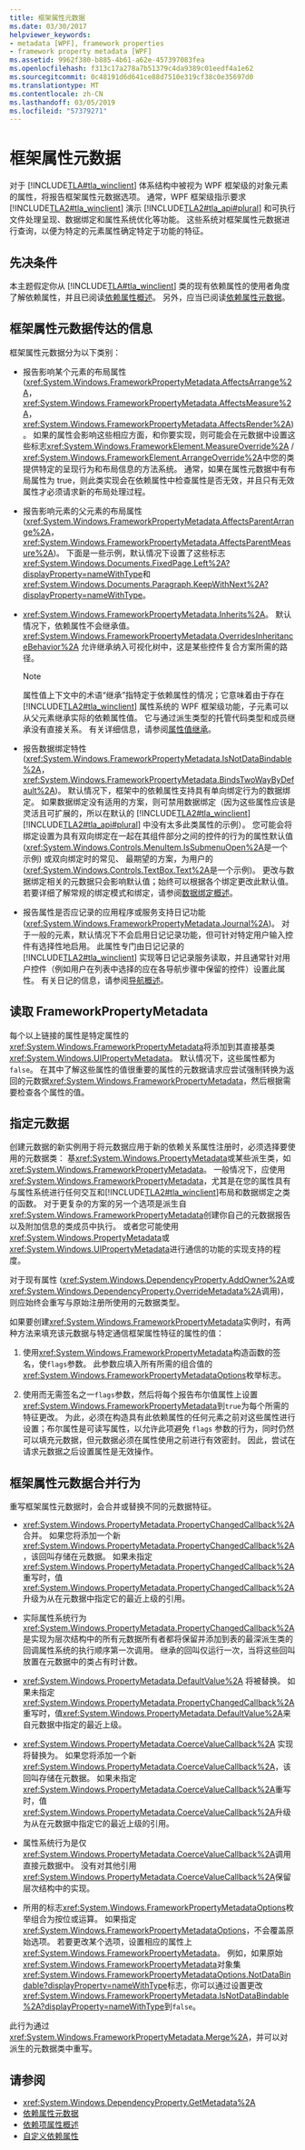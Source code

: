 ```yaml
---
title: 框架属性元数据
ms.date: 03/30/2017
helpviewer_keywords:
- metadata [WPF], framework properties
- framework property metadata [WPF]
ms.assetid: 9962f380-b885-4b61-a62e-457397083fea
ms.openlocfilehash: f313c17a278a7b51379c4da9389c01eedf4a1e62
ms.sourcegitcommit: 0c48191d6d641ce88d7510e319cf38c0e35697d0
ms.translationtype: MT
ms.contentlocale: zh-CN
ms.lasthandoff: 03/05/2019
ms.locfileid: "57379271"
---
```

# <a name="framework-property-metadata"></a>框架属性元数据
对于 [!INCLUDE[TLA#tla_winclient](../../../../includes/tlasharptla-winclient-md.md)] 体系结构中被视为 WPF 框架级的对象元素的属性，将报告框架属性元数据选项。 通常，WPF 框架级指示要求 [!INCLUDE[TLA2#tla_winclient](../../../../includes/tla2sharptla-winclient-md.md)] 演示 [!INCLUDE[TLA2#tla_api#plural](../../../../includes/tla2sharptla-apisharpplural-md.md)] 和可执行文件处理呈现、数据绑定和属性系统优化等功能。 这些系统对框架属性元数据进行查询，以便为特定的元素属性确定特定于功能的特征。  
  
 
  
<a name="prerequisites"></a>   
## <a name="prerequisites"></a>先决条件  
 本主题假定你从 [!INCLUDE[TLA#tla_winclient](../../../../includes/tlasharptla-winclient-md.md)] 类的现有依赖属性的使用者角度了解依赖属性，并且已阅读[依赖属性概述](dependency-properties-overview.md)。 另外，应当已阅读[依赖属性元数据](dependency-property-metadata.md)。  
  
<a name="What_Is_Communicated_by_Framework_Property"></a>   
## <a name="what-is-communicated-by-framework-property-metadata"></a>框架属性元数据传达的信息  
 框架属性元数据分为以下类别：  
  
-   报告影响某个元素的布局属性 (<xref:System.Windows.FrameworkPropertyMetadata.AffectsArrange%2A>， <xref:System.Windows.FrameworkPropertyMetadata.AffectsMeasure%2A>， <xref:System.Windows.FrameworkPropertyMetadata.AffectsRender%2A>)。 如果的属性会影响这些相应方面，和你要实现，则可能会在元数据中设置这些标志<xref:System.Windows.FrameworkElement.MeasureOverride%2A>  /  <xref:System.Windows.FrameworkElement.ArrangeOverride%2A>中您的类提供特定的呈现行为和布局信息的方法系统。 通常，如果在属性元数据中有布局属性为 true，则此类实现会在依赖属性中检查属性是否无效，并且只有无效属性才必须请求新的布局处理过程。  
  
-   报告影响元素的父元素的布局属性 (<xref:System.Windows.FrameworkPropertyMetadata.AffectsParentArrange%2A>， <xref:System.Windows.FrameworkPropertyMetadata.AffectsParentMeasure%2A>)。 下面是一些示例，默认情况下设置了这些标志<xref:System.Windows.Documents.FixedPage.Left%2A?displayProperty=nameWithType>和<xref:System.Windows.Documents.Paragraph.KeepWithNext%2A?displayProperty=nameWithType>。  
  
-   <xref:System.Windows.FrameworkPropertyMetadata.Inherits%2A>。 默认情况下，依赖属性不会继承值。 <xref:System.Windows.FrameworkPropertyMetadata.OverridesInheritanceBehavior%2A> 允许继承纳入可视化树中，这是某些控件复合方案所需的路径。  
  
    > [!NOTE]
    >  属性值上下文中的术语“继承”指特定于依赖属性的情况；它意味着由于存在 [!INCLUDE[TLA2#tla_winclient](../../../../includes/tla2sharptla-winclient-md.md)] 属性系统的 WPF 框架级功能，子元素可以从父元素继承实际的依赖属性值。 它与通过派生类型的托管代码类型和成员继承没有直接关系。 有关详细信息，请参阅[属性值继承](property-value-inheritance.md)。  
  
-   报告数据绑定特性 (<xref:System.Windows.FrameworkPropertyMetadata.IsNotDataBindable%2A>， <xref:System.Windows.FrameworkPropertyMetadata.BindsTwoWayByDefault%2A>)。 默认情况下，框架中的依赖属性支持具有单向绑定行为的数据绑定。 如果数据绑定没有适用的方案，则可禁用数据绑定（因为这些属性应该是灵活且可扩展的，所以在默认的 [!INCLUDE[TLA2#tla_winclient](../../../../includes/tla2sharptla-winclient-md.md)] [!INCLUDE[TLA2#tla_api#plural](../../../../includes/tla2sharptla-apisharpplural-md.md)] 中没有太多此类属性的示例）。 您可能会将绑定设置为具有双向绑定在一起在其组件部分之间的控件的行为的属性默认值 (<xref:System.Windows.Controls.MenuItem.IsSubmenuOpen%2A>是一个示例) 或双向绑定时的常见、 最期望的方案，为用户的 (<xref:System.Windows.Controls.TextBox.Text%2A>是一个示例)。 更改与数据绑定相关的元数据只会影响默认值；始终可以根据各个绑定更改此默认值。 若要详细了解常规的绑定模式和绑定，请参阅[数据绑定概述](../data/data-binding-overview.md)。  
  
-   报告属性是否应记录的应用程序或服务支持日记功能 (<xref:System.Windows.FrameworkPropertyMetadata.Journal%2A>)。 对于一般的元素，默认情况下不会启用日记记录功能，但可针对特定用户输入控件有选择性地启用。 此属性专门由日记记录的 [!INCLUDE[TLA2#tla_winclient](../../../../includes/tla2sharptla-winclient-md.md)] 实现等日记记录服务读取，并且通常针对用户控件（例如用户在列表中选择的应在各导航步骤中保留的控件）设置此属性。 有关日记的信息，请参阅[导航概述](../app-development/navigation-overview.md)。  
  
<a name="Reading_FrameworkPropertyMetadata"></a>   
## <a name="reading-frameworkpropertymetadata"></a>读取 FrameworkPropertyMetadata  
 每个以上链接的属性是特定属性的<xref:System.Windows.FrameworkPropertyMetadata>将添加到其直接基类<xref:System.Windows.UIPropertyMetadata>。 默认情况下，这些属性都为 `false`。 在其中了解这些属性的值很重要的属性的元数据请求应尝试强制转换为返回的元数据<xref:System.Windows.FrameworkPropertyMetadata>，然后根据需要检查各个属性的值。  
  
<a name="Specifying_Metadata"></a>   
## <a name="specifying-metadata"></a>指定元数据  
 创建元数据的新实例用于将元数据应用于新的依赖关系属性注册时，必须选择要使用的元数据类： 基<xref:System.Windows.PropertyMetadata>或某些派生类，如<xref:System.Windows.FrameworkPropertyMetadata>。 一般情况下，应使用<xref:System.Windows.FrameworkPropertyMetadata>，尤其是在您的属性具有与属性系统进行任何交互和[!INCLUDE[TLA2#tla_winclient](../../../../includes/tla2sharptla-winclient-md.md)]布局和数据绑定之类的函数。 对于更复杂的方案的另一个选项是派生自<xref:System.Windows.FrameworkPropertyMetadata>创建你自己的元数据报告以及附加信息的类成员中执行。 或者您可能使用<xref:System.Windows.PropertyMetadata>或<xref:System.Windows.UIPropertyMetadata>进行通信的功能的实现支持的程度。  
  
 对于现有属性 (<xref:System.Windows.DependencyProperty.AddOwner%2A>或<xref:System.Windows.DependencyProperty.OverrideMetadata%2A>调用)，则应始终会重写与原始注册所使用的元数据类型。  
  
 如果要创建<xref:System.Windows.FrameworkPropertyMetadata>实例时，有两种方法来填充该元数据与特定通信框架属性特征的属性的值：  
  
1.  使用<xref:System.Windows.FrameworkPropertyMetadata>构造函数的签名，使`flags`参数。 此参数应填入所有所需的组合值的<xref:System.Windows.FrameworkPropertyMetadataOptions>枚举标志。  
  
2.  使用而无需签名之一`flags`参数，然后将每个报告布尔值属性上设置<xref:System.Windows.FrameworkPropertyMetadata>到`true`为每个所需的特征更改。 为此，必须在构造具有此依赖属性的任何元素之前对这些属性进行设置；布尔属性是可读写属性，以允许此项避免 `flags` 参数的行为，同时仍然可以填充元数据，但元数据必须在属性使用之前进行有效密封。 因此，尝试在请求元数据之后设置属性是无效操作。  
  
<a name="Framework_Property_Metadata_Merge_Behavior"></a>   
## <a name="framework-property-metadata-merge-behavior"></a>框架属性元数据合并行为  
 重写框架属性元数据时，会合并或替换不同的元数据特征。  
  
-   <xref:System.Windows.PropertyMetadata.PropertyChangedCallback%2A> 合并。 如果您将添加一个新<xref:System.Windows.PropertyMetadata.PropertyChangedCallback%2A>，该回叫存储在元数据。 如果未指定<xref:System.Windows.PropertyMetadata.PropertyChangedCallback%2A>重写时，值<xref:System.Windows.PropertyMetadata.PropertyChangedCallback%2A>升级为从在元数据中指定它的最近上级的引用。  
  
-   实际属性系统行为<xref:System.Windows.PropertyMetadata.PropertyChangedCallback%2A>是实现为层次结构中的所有元数据所有者都将保留并添加到表的最深派生类的回调属性系统的执行顺序第一次调用。 继承的回叫仅运行一次，当将这些回叫放置在元数据中的类占有时计数。  
  
-   <xref:System.Windows.PropertyMetadata.DefaultValue%2A> 将被替换。 如果未指定<xref:System.Windows.PropertyMetadata.PropertyChangedCallback%2A>重写时，值<xref:System.Windows.PropertyMetadata.DefaultValue%2A>来自元数据中指定的最近上级。  
  
-   <xref:System.Windows.PropertyMetadata.CoerceValueCallback%2A> 实现将替换为。 如果您将添加一个新<xref:System.Windows.PropertyMetadata.CoerceValueCallback%2A>，该回叫存储在元数据。 如果未指定<xref:System.Windows.PropertyMetadata.CoerceValueCallback%2A>重写时，值<xref:System.Windows.PropertyMetadata.CoerceValueCallback%2A>升级为从在元数据中指定它的最近上级的引用。  
  
-   属性系统行为是仅<xref:System.Windows.PropertyMetadata.CoerceValueCallback%2A>调用直接元数据中。 没有对其他引用<xref:System.Windows.PropertyMetadata.CoerceValueCallback%2A>保留层次结构中的实现。  
  
-   所用的标志<xref:System.Windows.FrameworkPropertyMetadataOptions>枚举组合为按位或运算。  如果指定<xref:System.Windows.FrameworkPropertyMetadataOptions>，不会覆盖原始选项。  若要更改某个选项，设置相应的属性上<xref:System.Windows.FrameworkPropertyMetadata>。 例如，如果原始<xref:System.Windows.FrameworkPropertyMetadata>对象集<xref:System.Windows.FrameworkPropertyMetadataOptions.NotDataBindable?displayProperty=nameWithType>标志，你可以通过设置更改<xref:System.Windows.FrameworkPropertyMetadata.IsNotDataBindable%2A?displayProperty=nameWithType>到`false`。  
  
 此行为通过<xref:System.Windows.FrameworkPropertyMetadata.Merge%2A>，并可以对派生的元数据类中重写。  
  
## <a name="see-also"></a>请参阅
- <xref:System.Windows.DependencyProperty.GetMetadata%2A>
- [依赖属性元数据](dependency-property-metadata.md)
- [依赖项属性概述](dependency-properties-overview.md)
- [自定义依赖属性](custom-dependency-properties.md)
